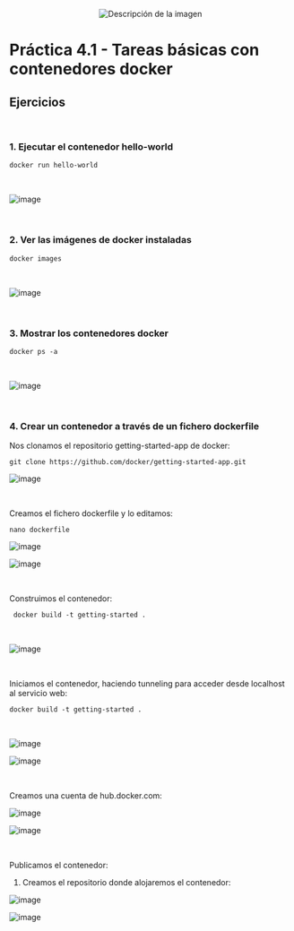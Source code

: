 
<p align="center">
  <img src="https://github.com/user-attachments/assets/92b13dd5-01d7-4f83-8bb6-e218dfb11235" alt="Descripción de la imagen"/>
</p>

# Práctica 4.1 - Tareas básicas con contenedores docker

## Ejercicios

<br>

### 1. **Ejecutar el contenedor hello-world**

```
docker run hello-world
```

<br>

![image](https://github.com/user-attachments/assets/fc9010e5-975b-44d4-93eb-21940f315ef7)

<br>

### 2. **Ver las imágenes de docker instaladas**

```
docker images
```

<br>

![image](https://github.com/user-attachments/assets/c0adb22d-90a6-4841-903c-63e532d43dc0)

<br>

### 3. **Mostrar los contenedores docker**

```
docker ps -a
```

<br>

![image](https://github.com/user-attachments/assets/b6f10dc0-b1c6-4e54-abbe-938391f90e4f)

<br>

### 4. **Crear un contenedor a través de un fichero dockerfile**

Nos clonamos el repositorio getting-started-app de docker:

```
git clone https://github.com/docker/getting-started-app.git
```

![image](https://github.com/user-attachments/assets/6f5d49fd-648e-4293-bc04-b382ac9e2714)

<br>

Creamos el fichero dockerfile y lo editamos:

```
nano dockerfile
```

![image](https://github.com/user-attachments/assets/599bc35c-83ab-4a12-a9ec-a1b3e9adf1d4)

![image](https://github.com/user-attachments/assets/4cbdd2fa-e3d3-418d-91ee-9b713807424b)

<br>

Construimos el contenedor:

```
 docker build -t getting-started .
```

<br>

![image](https://github.com/user-attachments/assets/da47399e-7700-416f-b77d-38c61d548b63)

<br>

Iniciamos el contenedor, haciendo tunneling para acceder desde localhost al servicio web:

```
docker build -t getting-started .
```
<br>

![image](https://github.com/user-attachments/assets/11b027ac-e25b-4cd1-80f4-7771003119d2)

![image](https://github.com/user-attachments/assets/a070a969-3fd1-41bc-88f8-4b38a7b7198e)

<br>

Creamos una cuenta de hub.docker.com:

![image](https://github.com/user-attachments/assets/e85e949c-fb37-495a-a0dd-2865220a95a5)

![image](https://github.com/user-attachments/assets/904892bf-9529-490b-8483-4ecdff622345)

<br>

Publicamos el contenedor:

1) Creamos el repositorio donde alojaremos el contenedor:

![image](https://github.com/user-attachments/assets/62b37ab1-3891-49ec-9e11-dda7cff6c6a5)

![image](https://github.com/user-attachments/assets/a0010dd9-d9f4-4a5f-8db0-93dfa700ac7c)













 

  
 

